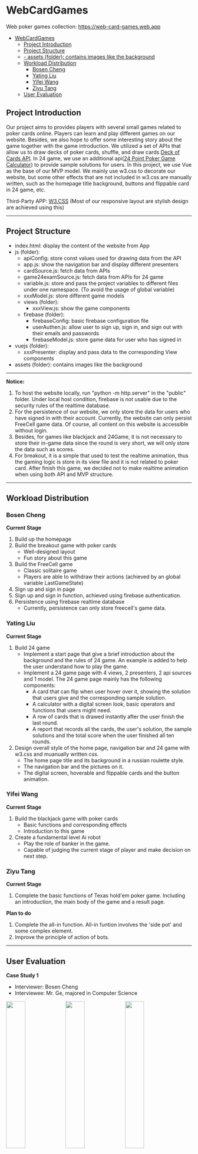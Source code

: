 # WebCardGames
Web poker games collection: https://web-card-games.web.app

- [WebCardGames](#webcardgames)
  - [Project Introduction](#project-introduction)
  - [Project Structure](#project-structure)
  - [- assets (folder): contains images like the background](#--assets-folder-contains-images-like-the-background)
  - [Workload Distribution](#workload-distribution)
    - [Bosen Cheng](#bosen-cheng)
    - [Yating Liu](#yating-liu)
    - [Yifei Wang](#yifei-wang)
    - [Ziyu Tang](#ziyu-tang)
  - [User Evaluation](#user-evaluation)


## Project Introduction
Our project aims to provides players with several small games related to poker cards online. Players can learn and play different games on our website. Besides, we also hope to offer some interesting story about the game together with the game introduction.
We utilized a set of APIs that allow us to draw decks of poker cards, shuffle, and draw cards [Deck of Cards API](https://stackoverflow.com/questions/6957443/how-to-display-div-after-click-the-button-in-javascript). In 24 game, we use an additional api([24 Point Poker Game Calculator](https://helloacm.com/24/)) to provide sample solutions for users. In this project, we use Vue as the base of our MVP model. We mainly use w3.css to decorate our website, but some other effects that are not included in w3.css are manually written, such as the homepage title background, buttons and flippable card in 24 game, etc.

Third-Party APP: [W3.CSS](https://www.w3schools.com/w3css/default.asp) (Most of our responsive layout are stylish design are achieved using this)
 
---
## Project Structure 
- index.html: display the content of the website from App
- js (folder):
    - apiConfig: store const values used for drawing data from the API
    - app.js: show the navigation bar and display different presenters
    - cardSource.js: fetch data from APIs
    - game24examSource.js: fetch data from APIs for 24 game
    - variable.js: store and pass the project variables to different files under one namespace. (To avoid the usage of global variable)
    - xxxModel.js: store different game models
    - views (folder):
        - xxxView.js: show the game components
    - firebase (folder):
        - firebaseConfig: basic firebase configuration file
        - userAuthen.js: allow user to sign up, sign in, and sign out with their emails and passwords
        - firebaseModel.js: store game data for user who has signed in
- vuejs (folder):
    - xxxPresenter: display and pass data to the corresponding View components
- assets (folder): contains images like the background 
---

**Notice:** 

1. To host the website locally, run "python -m http.server" in the "public" folder. Under local host condition, firebase is not usable due to the security rules of the realtime database.
2. For the persistence of our website, we only store the data for users who have signed in with their account. Currently, the website can only persist FreeCell game data. Of course, all content on this website is accessible without login.
3. Besides, for games like blackjack and 24Game, it is not necessary to store their in-game data since the round is very short, we will only store the data such as scores.
4. For breakout, it is a simple that used to test the realtime animation, thus the gaming logic is store in its view file and it is not related to poker card. After finish this game, we decided not to make realtime animation when using both API and MVP structure.   

---

## Workload Distribution 

### Bosen Cheng
**Current Stage**
1. Build up the homepage
2. Build the breakout game with poker cards
    - Well-designed layout 
    - Fun story about this game
3. Build the FreeCell game
    - Classic solitaire game
    - Players are able to withdraw their actions (achieved by an global variable LastGameState)
4. Sign up and sign in page
5. Sign up and sign in function, achieved using firebase authentication.
6. Persistence using firebase realtime database
    - Currently, persistence can only store freecell's game data.

### Yating Liu
**Current Stage**
1. Build 24 game
    - Implement a start page that give a brief introduction about the background and the rules of 24 game. An example is added to help the user understand how to play the game.
    - Implement a 24 game page with 4 views, 2 presenters, 2 api sources and 1 model. The 24 game page mainly has the following components:
        - A card that can flip when user hover over it, showing the solution that users give and the corresponding sample solution.
        - A calculator with a digital screen look, basic operators and functions that users might need. 
        - A row of cards that is drawed instantly after the user finish the last round.
        - A report that records all the cards, the user's solution, the sample solutions and the total score when the user finished all ten rounds.
3. Design overall style of the home page, navigation bar and 24 game with w3.css and muanually written css.
    - The home page title and its background in a russian roulette style.
    - The navigation bar and the pictures on it.
    - The digital screen, hoverable and flippable cards and the button animation.

### Yifei Wang
**Current Stage**
1. Build the blackjack game with poker cards
    - Basic functions and corresponding effects
    - Introduction to this game
2. Create a fundamental level Ai robot
    - Play the role of banker in the game.
    - Capable of judging the current stage of player and make decision on next step.

###  Ziyu Tang
**Current Stage**
1. Complete the basic functions of Texas hold'em poker game. Including an introduction, the main body of the game and a result page.

**Plan to do**
1. Complete the all-in function. All-in funtion involves the 'side pot' and some complex element.
2. Improve the principle of action of bots.

---
## User Evaluation

**Case Study 1**

 - Interviewer: Bosen Cheng
 - Interviewee: Mr. Ge, majored in Computer Science

<img src="./public/assets/Ue1.jpg" width="32%"><img src="./public/assets/Ue2.jpg" width="32%"><img src="./public/assets/Ue3.jpg" width="32%">

I had a face-to-face user evaluation with him. Before the evaluation started, the only information I provided to him is the deployer website address, and I told him that this website is about poker card games.

In the beginning, he strolled around the home page. He noticed the sign-in button on the top right and said that he would sign up for a new account for this if this were an evaluation. He thought the function of the signup and sign-in pages works fine, but it feels not quite smooth. 

As he went through different pages and tried different games, he noted some problems that affected the user experience. The first one is a logic problem on Blackjack. According to the rule, the condition shown in the screenshot should not be considered as lose (This is fixed now). 

<img src="./public/assets/Er1.png" width="50%">

Besides, every time he clicked on the play again button, the page would be refreshed, which is strange (This is fixed now). Then on the Breakout page, the text color is not consistent. Sometimes it became black, making it hard to read (This is fixed, now all text on that page is white). Finally, it is not intuitive to click the "Close" button to close the navigation bar (We are working on it). He expected it to disappear once it jumps to another page or clicks anywhere on the web page apart from the navigation bar.

In the end, he said that the overall experience is satisfying as there are a lot of games to play, and there are some stories about the games. 

**Case Study 2**

 - Interviewer: Yating Liu
 - Interviewee: Mr. Wang

The user evaluation is conducted face-to-face. I gave Mr. Wang the link of our website and let him wonder on our website by himself. 

When Mr. Wang entered our website, he instantly knew from our website title that our website was about some poker games, while he could not find the games intuitively. After a trial on clicking the top-left corner, he found the game list. He thought the closure of the navigation bar should be more smooth. For example, when he had selected a game, the bar should be closed automatically.

He first tried 24 game. He had never played the game before, but he quickly learned how to play it after reading the instruction. The card on the top left corner was confusing at the beginning. He tried a few rounds and jumped to the next game, so he did't see the report part.

He had played freecell before, so he was quite confident about the game. He thought he should drag the card to some place at the beginning, but when he noticed the instruction "You haven't selected any card", he realized he should click the card instead of dragging them.

He then tried breakout. The screen of his computer was small, so he could not see the whole breakout window, unless he manually zoom out the website in the browser. He found the game was interesting.

He didn't know how to play blackjack, but he started the game directly without reading the introduction. He then losed the game quickly and lose his interest. 

He was interested to see the texas, but he could not play it.

In the end, he remarked the website as interesting and usable. 